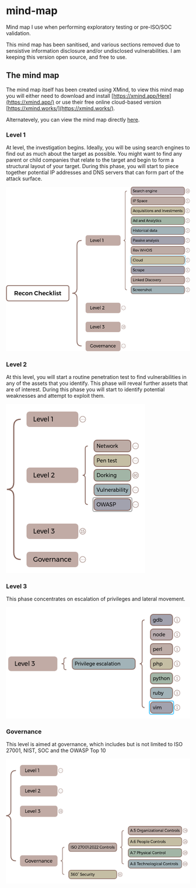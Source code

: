 # mind-map
Mind map I use when performing exploratory testing or pre-ISO/SOC validation. 

This mind map has been sanitised, and various sections removed due to sensistive information disclosure and/or undisclosed vulnerabilities. I am keeping this version open source, and free to use. 

## The mind map
The mind map itself has been created using XMind, to view this mind map you will either need to download and install [https://xmind.app/Here](https://xmind.app/) or use their free online cloud-based version [https://xmind.works/](https://xmind.works/).

Alternatevely, you can view the mind map directly [here](https://xmind.works/share/o3Dr9keW).

### Level 1
At level, the investigation begins. Ideally, you will be using search engines to find out as much about the target as possible. You might want to find any parent or child companies that relate to the target and begin to form a structural layout of your target. During this phase, you will start to piece together potential IP addresses and DNS servers that can form part of the attack surface.

![Level 1](assets/level1.png)

### Level 2
At this level, you will start a routine penetration test to find vulnerabilities in any of the assets that you identify. This phase will reveal further assets that are of interest. During this phase you will start to identify potential weaknesses and attempt to exploit them.

![Level 2](assets/level2.png)

### Level 3
This phase concentrates on escalation of privileges and lateral movement.

![Level 3](assets/level3.png)

### Governance
This level is aimed at governance, which includes but is not limited to ISO 27001, NIST, SOC and the OWASP Top 10

![Governance](assets/governance.png)

